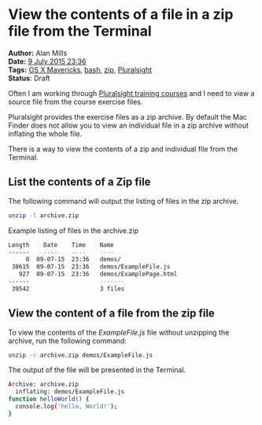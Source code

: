 View the contents of a file in a zip file from the Terminal
===========================================================
**Author:** Alan Mills  
**Date:** [9 July 2015 23:36](/blog/history/2015-07.md)  
**Tags:** [OS X Mavericks](/blog/categories/osx-10-10.md), [bash](/blog/categories/bash.md), [zip](/blog/categories/zip.md), [Pluralsight](/blog/categories/pluralsight.md)   
**Status**: Draft

Often I am working through [Pluralsight training courses](http://www.pluralsight.com) and I need to view a source file from the course exercise files.

Pluralsight provides the exercise files as a zip archive.  By default the Mac Finder does not allow you to view an individual file in a zip archive without inflating the whole file.

There is a way to view the contents of a zip and individual file from the Terminal.

List the contents of a Zip file
-------------------------------
The following command will output the listing of files in the zip archive.  
```bash
unzip -l archive.zip
```

Example listing of files in the archive.zip
```bash
Length    Date    Time    Name
------    ----    ----    ----
     0  09-07-15  23:36   demos/
 38615  09-07-15  23:36   demos/ExampleFile.js
   927  09-07-15  23:36   demos/ExamplePage.html
------                    -------
 39542                    3 files
```

View the content of a file from the zip file
--------------------------------------------
To view the contents of the *ExampleFile.js* file without unzipping the archive, run the following command:
```bash
unzip -c archive.zip demos/ExampleFile.js
```

The output of the file will be presented in the Terminal.

```bash
Archive: archive.zip
  inflating: demos/ExampleFile.js
function helloWorld() {
  console.log('hello, World!');
}
```
